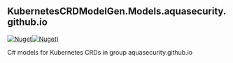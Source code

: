## KubernetesCRDModelGen.Models.aquasecurity.github.io
[![Nuget](https://img.shields.io/nuget/vpre/KubernetesCRDModelGen.Models.aquasecurity.github.io.svg?style=flat-square)](https://www.nuget.org/packages/KubernetesCRDModelGen.Models.aquasecurity.github.io)[![Nuget)](https://img.shields.io/nuget/dt/KubernetesCRDModelGen.Models.aquasecurity.github.io.svg?style=flat-square)](https://www.nuget.org/packages/KubernetesCRDModelGen.Models.aquasecurity.github.io)

C# models for Kubernetes CRDs in group aquasecurity.github.io